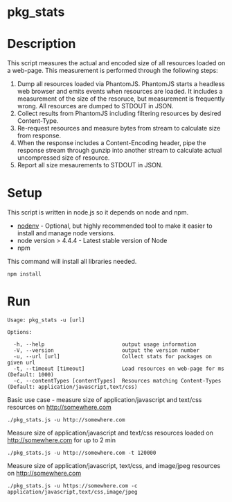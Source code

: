 pkg_stats
===============

# Description

This script measures the actual and encoded size of all resources loaded on a web-page. This measurement is performed through the following steps:

1. Dump all resources loaded via PhantomJS. PhantomJS starts a headless web browser and emits events when resources are loaded. It includes a measurement of the size of the resoruce, but measurement is frequently wrong. All resources are dumped to STDOUT in JSON.
2. Collect results from PhantomJS including filtering resources by desired Content-Type.
3. Re-request resources and measure bytes from stream to calculate size from response.
4. When the response includes a Content-Encoding header, pipe the response stream through gunzip into another stream to calculate actual uncompressed size of resource.
5. Report all size mesaurements to STDOUT in JSON.

# Setup

This script is written in node.js so it depends on node and npm.

* [nodenv](https://github.com/nodenv/nodenv) - Optional, but highly recommended tool to make it easier to install and manage node versions.
* node version > 4.4.4 - Latest stable version of Node
* npm

This command will install all libraries needed.

    npm install

# Run
    
    Usage: pkg_stats -u [url]

    Options:

      -h, --help                         output usage information
      -V, --version                      output the version number
      -u, --url [url]                    Collect stats for packages on given url
      -t, --timeout [timeout]            Load resources on web-page for ms (Default: 1000)
      -c, --contentTypes [contentTypes]  Resources matching Content-Types (Default: application/javascript,text/css)

Basic use case - measure size of application/javascript and text/css resources on http://somewhere.com

    ./pkg_stats.js -u http://somewhere.com

Measure size of application/javascript and text/css resources loaded on http://somewhere.com for up to 2 min

    ./pkg_stats.js -u http://somewhere.com -t 120000

Measure size of application/javascript, text/css, and image/jpeg resources on http://somewhere.com

    ./pkg_stats.js -u https://somewhere.com -c application/javascript,text/css,image/jpeg